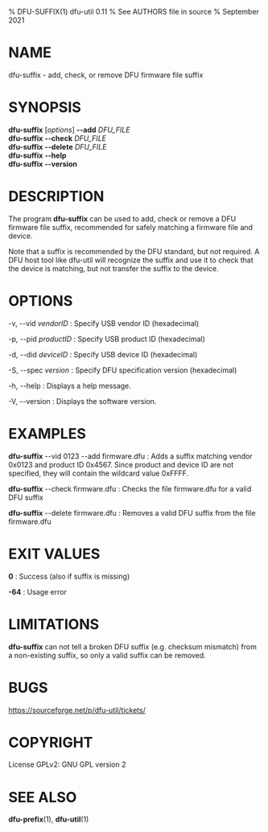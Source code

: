 % DFU-SUFFIX(1) dfu-util 0.11
% See AUTHORS file in source
% September 2021

# NAME
dfu-suffix - add, check, or remove DFU firmware file suffix

# SYNOPSIS
**dfu-suffix** [*options*] **\--add** *DFU_FILE*\
**dfu-suffix** **\--check** *DFU_FILE*\
**dfu-suffix** **\--delete** *DFU_FILE*\
**dfu-suffix** **\--help**\
**dfu-suffix** **\--version**

# DESCRIPTION
The program **dfu-suffix** can be used to add, check or remove a DFU firmware file suffix,
recommended for safely matching a firmware file and device.

Note that a suffix is recommended by the DFU standard, but not required.
A DFU host tool like dfu-util will recognize the suffix and use it to check
that the device is matching, but not transfer the suffix to the device.

# OPTIONS
-v, \--vid *vendorID*
: Specify USB vendor ID (hexadecimal)

-p, \--pid *productID*
: Specify USB product ID (hexadecimal)

-d, \--did *deviceID*
: Specify USB device ID (hexadecimal)

-S, \--spec *version*
: Specify DFU specification version (hexadecimal)

-h, \--help
: Displays a help message.

-V, \--version
: Displays the software version.

# EXAMPLES
**dfu-suffix** \--vid 0123 \--add firmware.dfu
: Adds a suffix matching vendor 0x0123 and product ID 0x4567.
Since product and device ID are not specified,
they will contain the wildcard value 0xFFFF.

**dfu-suffix** \--check firmware.dfu
: Checks the file firmware.dfu for a valid DFU suffix

**dfu-suffix** \--delete firmware.dfu
: Removes a valid DFU suffix from the file firmware.dfu

# EXIT VALUES
**0**
: Success (also if suffix is missing)

**-64**
: Usage error

# LIMITATIONS
**dfu-suffix** can not tell a broken DFU suffix (e.g. checksum mismatch)
from a non-existing suffix, so only a valid suffix can be removed.

# BUGS
https://sourceforge.net/p/dfu-util/tickets/

# COPYRIGHT
License GPLv2: GNU GPL version 2

# SEE ALSO
**dfu-prefix**(1), **dfu-util**(1)

